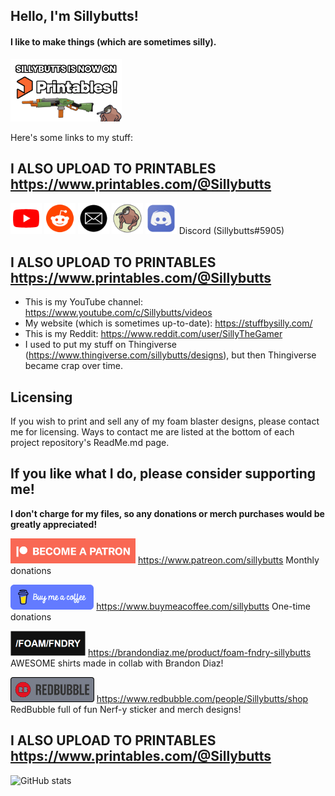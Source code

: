 ## Hello, I'm Sillybutts!
#### I like to make things (which are sometimes silly).

<a href="https://www.printables.com/@Sillybutts"><img alt="Printables Button" style="border-width:0" src="GHimages/sillybutts%20is%20now%20on%20printables%20thumbnail.png" height="100" /></a>

Here's some links to my stuff:
## I ALSO UPLOAD TO PRINTABLES https://www.printables.com/@Sillybutts
<a href="https://www.youtube.com/c/Sillybutts/videos"><img alt="YouTube Button" style="border-width:0" src="GHimages/YouTube%20Icon.png" height="50" /></a> <a href="https://www.reddit.com/user/SillyTheGamer"><img alt="Reddit Button" style="border-width:0" src="GHimages/Reddit%20Icon.png" height="50" /></a> <a href="mailto:IamSillybutts@gmail.com"><img alt="Email Button" style="border-width:0" src="GHimages/Email%20Icon.png" height="50" /></a>  <a href="https://stuffbysilly.com/"><img alt="StuffBySilly Button" style="border-width:0" src="GHimages/512x512%20Logo%20Circle%20Biggericon%20Outlined.png" height="50" /></a> <img alt="Discord Button" style="border-width:0" src="GHimages/Discord%20Icon.png" height="50" /> Discord (Sillybutts#5905) 

## I ALSO UPLOAD TO PRINTABLES https://www.printables.com/@Sillybutts

- This is my YouTube channel: https://www.youtube.com/c/Sillybutts/videos
- My website (which is sometimes up-to-date): https://stuffbysilly.com/
- This is my Reddit: https://www.reddit.com/user/SillyTheGamer
- I used to put my stuff on Thingiverse (https://www.thingiverse.com/sillybutts/designs), but then Thingiverse became crap over time.



## Licensing

If you wish to print and sell any of my foam blaster designs, please contact me for licensing. Ways to contact me are listed at the bottom of each project repository's ReadMe.md page.

## If you like what I do, please consider supporting me!

**I don't charge for my files, so any donations or merch purchases would be greatly appreciated!**

<a href="https://www.patreon.com/sillybutts/"><img alt="Patreon Button" style="border-width:0" src="GHimages/PatreonButton.png" height="40" /></a> https://www.patreon.com/sillybutts Monthly donations

<a href="https://www.buymeacoffee.com/sillybutts/"><img alt="BuyMeACoffee Button" style="border-width:0" src="GHimages/buymeacoffeeButton2.png" height="40" /></a> https://www.buymeacoffee.com/sillybutts One-time donations

<a href="https://brandondiaz.me/product/foam-fndry-sillybutts"><img alt="FoamFNDRY Button" style="border-width:0" src="GHimages/FoamFndry%20BrandonDiaz%20Icon.png" height="40" /></a> https://brandondiaz.me/product/foam-fndry-sillybutts AWESOME shirts made in collab with Brandon Diaz! 

<a href="https://www.redbubble.com/people/Sillybutts/shop/"><img alt="RedBubble Button" style="border-width:0" src="GHimages/RedbubbleButton.png" height="40" /></a> https://www.redbubble.com/people/Sillybutts/shop RedBubble full of fun Nerf-y sticker and merch designs!  

## I ALSO UPLOAD TO PRINTABLES https://www.printables.com/@Sillybutts

![GitHub stats](https://github-readme-stats.vercel.app/api?username=Sillybutts&show_icons=true)  

